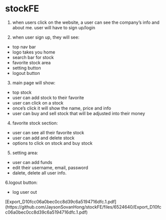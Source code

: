 
# stockFE


1. when users click on the website, a user can see the company’s info and about me.
user will have to sign up/login

2. when user sign up, they will see:

<ul>
  <li>top nav bar</li>
  <li>logo takes you home</li>
  <li>search bar for stock</li>
  <li>favorite stock area</li>
  <li>setting button </li>
  <li>logout button</li>
</ul>

3. main page will show:
<ul>
  <li>top stock</li>
  <li>user can add stock to their favorite </li>
  <li>user can click on a stock</li>
  <li>once’s click it will show the name, price and info</li>
  <li>user can buy and sell stock that will be adjusted into their money</li>
</ul>

4. favorite stock section:

<ul>
  <li>user can see all their favorite stock</li>
  <li>user can add and delete stock </li>
  <li>options to click on stock and buy stock</li>
</ul>

5. setting area:

<ul>
  <li>user can add funds</li>
  <li>edit their username, email, password</li>
  <li>dalete, delete all user info. </li>
</ul>


6.logout button:
<ul>
<li>log user out</li>
</ul>
[Export_D10fcc06a0bec0cc8d39c6a5194716dfc.1.pdf](https://github.com/JaysonSovanHong/stockFE/files/6524640/Export_D10fcc06a0bec0cc8d39c6a5194716dfc.1.pdf)

